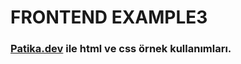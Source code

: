 # FRONTEND EXAMPLE3
<h3><a href="www.patika.dev">Patika.dev</a> ile html ve css örnek kullanımları.</h3>
